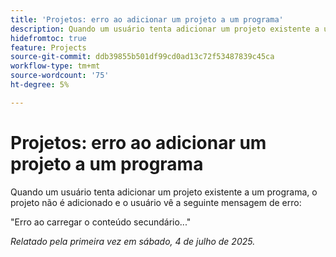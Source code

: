 ```yaml
---
title: 'Projetos: erro ao adicionar um projeto a um programa'
description: Quando um usuário tenta adicionar um projeto existente a um programa, o projeto não é adicionado e o usuário vê uma mensagem de erro.
hidefromtoc: true
feature: Projects
source-git-commit: ddb39855b501df99cd0ad13c72f53487839c45ca
workflow-type: tm+mt
source-wordcount: '75'
ht-degree: 5%

---
```



# Projetos: erro ao adicionar um projeto a um programa

Quando um usuário tenta adicionar um projeto existente a um programa, o projeto não é adicionado e o usuário vê a seguinte mensagem de erro:

&quot;Erro ao carregar o conteúdo secundário...&quot;

_Relatado pela primeira vez em sábado, 4 de julho de 2025._
